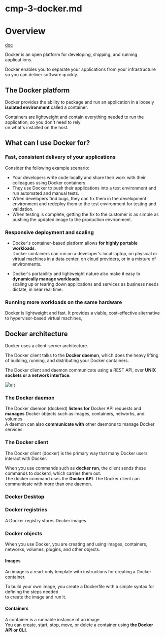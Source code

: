 # cmp-3-docker.md

# Overview

[doc](https://docs.docker.com/get-started/overview/)

Docker is an open platform for developing, shipping, and running applicat.ions.  

Docker enables you to separate your applications from your infrastructure so you can deliver software quickly.  

## The Docker platform

Docker provides the ability to package and run an application in a loosely **isolated environment** called a container.  

Containers are lightweight and contain everything needed to run the application, so you don't need to rely  
on what's installed on the host.

## What can I use Docker for?

### Fast, consistent delivery of your applications

Consider the following example scenario:

- Your developers write code locally and share their work with their colleagues using Docker containers.
- They use Docker to push their applications into a test environment and run automated and manual tests.
- When developers find bugs, they can fix them in the development environment and redeploy them to the test environment for testing and validation.
- When testing is complete, getting the fix to the customer is as simple as pushing the updated image to the production environment.


### Responsive deployment and scaling

- Docker's container-based platform allows **for highly portable workloads**.  
  Docker containers can run on a developer's local laptop, on physical or virtual machines in a data center, on cloud providers, or in a mixture of environments.

- Docker's portability and lightweight nature also make it easy to **dynamically manage workloads**.  
  scaling up or tearing down applications and services as business needs dictate, in near real time.

### Running more workloads on the same hardware

Docker is lightweight and fast. It provides a viable, cost-effective alternative to hypervisor-based virtual machines,


## Docker architecture

Docker uses a client-server architecture.  

The Docker client talks to the **Docker daemon**, which does the heavy lifting of building, running, and distributing your Docker containers. 

The Docker client and daemon communicate using a REST API, over **UNIX sockets or a network interface**.

![alt](https://docs.docker.com/get-started/images/docker-architecture.webp)

### The Docker daemon
The Docker daemon (dockerd) **listens for** Docker API requests and **manages** Docker objects such as images, containers, networks, and volumes.  
A daemon can also **communicate with** other daemons to manage Docker services.

### The Docker client
The Docker client (docker) is the primary way that many Docker users interact with Docker.  

When you use commands such as **docker run**, the client sends these commands to dockerd, which carries them out.  
The docker command uses the **Docker API**. The Docker client can communicate with more than one daemon.

### Docker Desktop

### Docker registries
A Docker registry stores Docker images. 

### Docker objects

When you use Docker, you are creating and using images, containers, networks, volumes, plugins, and other objects.

#### Images

An image is a read-only template with instructions for creating a Docker container.

To build your own image, you create a Dockerfile with a simple syntax for defining the steps needed  
to create the image and run it.

#### Containers

A container is a runnable instance of an image.  
You can create, start, stop, move, or delete a container using **the Docker API or CLI**.
